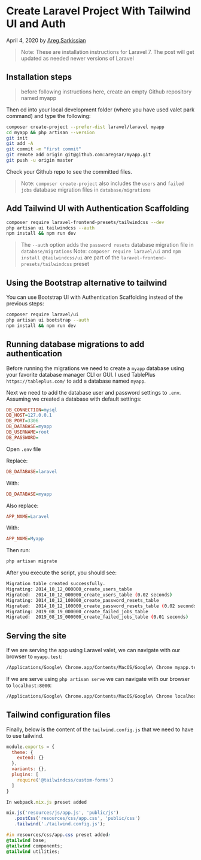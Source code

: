 # Create Laravel Project With Tailwind UI and Auth

April 4, 2020 by [Areg Sarkissian](https://aregsar.com/about)

> Note: These are installation instructions for Laravel 7. The post will get updated as needed newer versions of Laravel 

## Installation steps

> before following instructions here, create an empty Github repository named myapp 

Then cd into your local development folder (where you have used valet park command) and type the following:

```bash
composer create-project --prefer-dist laravel/laravel myapp
cd myapp && php artisan --version
git init
git add -A
git commit -m "first commit"
git remote add origin git@github.com:aregsar/myapp.git
git push -u origin master
```

Check your Github repo to see the committed files.

> Note: `composer create-project` also includes the `users` and `failed jobs` database migration files in `database/migrations`

## Add Tailwind UI with Authentication Scaffolding

```bash
composer require laravel-frontend-presets/tailwindcss --dev
php artisan ui tailwindcss --auth
npm install && npm run dev
```

> The `--auth` option adds the `password resets` database migration file in `database/migrations`
> Note: `composer require laravel/ui` and `npm install @tailwindcss/ui` are part of the `laravel-frontend-presets/tailwindcss` preset

## Using the Bootstrap alternative to tailwind

You can use Bootstrap UI with Authentication Scaffolding instead of the previous steps:

```bash
composer require laravel/ui
php artisan ui bootstrap --auth
npm install && npm run dev
```

## Running database migrations to add authentication

Before running the migrations we need to create a `myapp` database using your favorite database manager CLI or GUI. I used TablePlus `https://tableplus.com/` to add a database named `myapp`.

Next we need to add the database user and password settings to `.env`.
Assuming we created a database with default settings:

```ini
DB_CONNECTION=mysql
DB_HOST=127.0.0.1
DB_PORT=3306
DB_DATABASE=myapp
DB_USERNAME=root
DB_PASSWORD=
```

Open `.env` file

Replace:

```ini
DB_DATABASE=laravel
```

With:

```ini
DB_DATABASE=myapp
```

Also replace:

```ini
APP_NAME=Laravel
```

With:

```ini
APP_NAME=Myapp
```

Then run:

```bash
php artisan migrate
```

After you execute the script, you should see:

```bash
Migration table created successfully.
Migrating: 2014_10_12_000000_create_users_table
Migrated:  2014_10_12_000000_create_users_table (0.02 seconds)
Migrating: 2014_10_12_100000_create_password_resets_table
Migrated:  2014_10_12_100000_create_password_resets_table (0.02 seconds)
Migrating: 2019_08_19_000000_create_failed_jobs_table
Migrated:  2019_08_19_000000_create_failed_jobs_table (0.01 seconds)
```

## Serving the site

If we are serving the app using Laravel valet, we can navigate with our browser to `myapp.test`:

```bash
/Applications/Google\ Chrome.app/Contents/MacOS/Google\ Chrome myapp.test
```

If we are serve using `php artisan serve` we can navigate with our browser to `localhost:8000`:

```bash
/Applications/Google\ Chrome.app/Contents/MacOS/Google\ Chrome localhost:8000
```

## Tailwind configuration files

Finally, below is the content of the `tailwind.config.js` that we need to have to use tailwind.

```js
module.exports = {
  theme: {
    extend: {}
  },
  variants: {},
  plugins: [
    require('@tailwindcss/custom-forms')
  ]
}
```

```js
In webpack.mix.js preset added

mix.js('resources/js/app.js', 'public/js')
   .postCss('resources/css/app.css', 'public/css')
   .tailwind('./tailwind.config.js');
```

```css
#in resources/css/app.css preset added:
@tailwind base;
@tailwind components;
@tailwind utilities;
```
